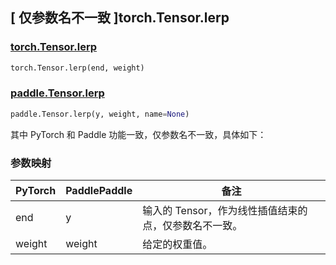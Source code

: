 ## [ 仅参数名不一致 ]torch.Tensor.lerp

### [torch.Tensor.lerp](https://pytorch.org/docs/stable/generated/torch.Tensor.lerp.html)

```python
torch.Tensor.lerp(end, weight)
```

### [paddle.Tensor.lerp](https://www.paddlepaddle.org.cn/documentation/docs/zh/develop/api/paddle/Tensor_cn.html#lerp-x-y-weight-name-none)

```python
paddle.Tensor.lerp(y, weight, name=None)
```

其中 PyTorch 和 Paddle 功能一致，仅参数名不一致，具体如下：

### 参数映射

| PyTorch | PaddlePaddle | 备注 |
| ------- | ------------ | -- |
| end     | y            | 输入的 Tensor，作为线性插值结束的点，仅参数名不一致。 |
| weight  | weight       | 给定的权重值。 |
